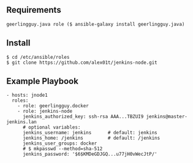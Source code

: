 ## Requirements
	geerlingguy.java role ($ ansible-galaxy install geerlingguy.java)

## Install
	$ cd /etc/ansible/roles
	$ git clone https://github.com/alex01t/jenkins-node.git

## Example Playbook

	- hosts: jnode1
	  roles:
	    - role: geerlingguy.docker
	    - role: jenkins-node
	      jenkins_authorized_key: ssh-rsa AAA...TBZUI9 jenkins@master-jenkins.lan
	      # optional variables:
	      jenkins_username: jenkins      # default: jenkins
	      jenkins_home: /jenkins         # default: /jenkins
	      jenkins_user_groups: docker
	      # $ mkpasswd --method=sha-512
	      jenkins_password: '$6$KMDeGDJGQ...u77jH0vWecJtP/'



